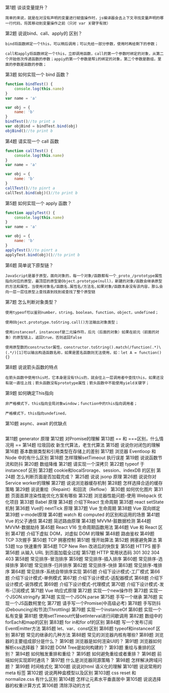 第1题 谈谈变量提升？

``````
简单的来说，就是在对没有声明的变量进行赋值操作时，js编译器会去上下文寻找变量声明的哪一行代码，将其移动到变量操作之前（只对 var 关键字有效）
``````

第2题 说说bind、call、apply的 区别？

```
bind将函数绑定一个this，可以稍后调用；可以先给一部分参数，使用时再给剩下的参数；

call和apply将函数绑定一个this，立即调用函数，call的第一个参数时绑定的对象，从第二个开始依次传递函数的参数；appiy的第一个参数是帮i的绑定的对象，第二个参数是数组，里面的参数是函数的参数；
```

第3题 如何实现一个 bind 函数？

```js
function bindTest() {
    console.log(this.name)
}
var name = 'a'

var obj = {
    name: 'b'
}
bindTest()//to print a
var objBind = bindTest.bind(obj)
objBind()//to print b
```

第4题 请实现一个 call 函数

```js
function callTest() {
    console.log(this.name)
}
var name = 'a'

var obj = {
    name: 'b'
}
callTest()//to pinrt a
callTest.bind(obj)()//to print b
```

第5题 如何实现一个 apply 函数？

```js
function applyTest() {
    console.log(this.name)
}
var name = 'a'

var obj = {
    name: 'b'
}
applyTest()//to pinrt a
applyTest.bind(obj)()//to print b
```

第6题 简单说下原型链？

```
JavaScript是基于原型，面向对象的，每一个对象/函数都有一个_proto_/prototype属性指向对应的原型，最顶层的原型是Object.prototype(null)，新建的对象/函数会继承原型的方法和属性，当使用对象名/函数名.属性名/方法名,如果对象/函数本身没有该内容，那么会向一层一层往原型上查找直到找到或查找了整个原型链
```

第7题 怎么判断对象类型？

```
使用typeof可以鉴别number，string，boolean，function，object，undefined；

使用Object.prototype.toString.call()方法输出对象类型；

使用instanceof，instanceof是二元操作符，后元（后面的对象）如果在前元（前面的对象）的原型链上，返回true，否则返回false

使用原型数的constructor属性，constructor.toString().match(/function(.*)\(.*/)[1]可以输出构造函数名称，如果是匿名函数则无法使用，如：let A = function(){}
```

第8题 说说箭头函数的特点

```
在箭头函数中使用this时，它本身是没有this的，就会往上一层调用者中查找this，如果还没有就一直往上找；箭头函数没有prototype属性；箭头函数中不能使用yield关键字；
```

第9题 如何确定This指向

```
非严格模式下，this指向全局对象window；function中的this指向调用者；

严格模式下，this指向undefined，
```

第10题 async、await 的优缺点

```

```

第11题 generator 原理
第12题 对Promise的理解
第13题 == 和 ===区别，什么情况用 ==
第14题 垃圾回收 新生代算法，老生代算法
第15题 说说你对闭包的理解
第16题 基本数据类型和引⽤类型在存储上的差别
第17题 浏览器 Eventloop 和 Node 中的有什么区别
第18题 怎样理解setTimeout 执行误差
第19题 说说函数节流和防抖
第20题 数组降维
第21题 请实现一个深拷贝
第22题 typeof 于 instanceof 区别
第23题 cookie和localSrorage、session、indexDB 的区别
第24题 怎么判断页面是否加载完成？
第25题 说说 jsonp 原理
第26题 说说你对Service worker的理解
第27题 说说浏览器缓存机制
第28题 怎样选择合适的缓存策略
第29题 说说重绘（Repaint）和回流（Reflow）
第30题 如何优化图片
第31题 页面首屏渲染性能优化方案有哪些
第32题 浏览器性能问题-使用 Webpack 优化项目
第33题 Babel 原理
第34题 介绍下React 生命周期
第35题 react setState 机制
第36题 Vue的 nextTick 原理
第37题 Vue 生命周期
第38题 Vue 双向绑定
第39题 v-model原理
第40题 watch 和 computed 的区别和运用的场景
第41题 Vue 的父子通信
第42题 简述路由原理
第43题 MVVM-脏数据检测
第44题 MVVM-数据劫持
第45题 React V16 生命周期函数用法
第46题 Vue 和 React 区别
第47题 介绍下虚拟 DOM，对虚拟 DOM 的理解
第48题 路由鉴权
第49题 TCP 3次握手
第50题 TCP 拥塞控制
第51题 慢开始算法
第52题 拥塞避免算法
第53题 tcp 快速重传
第54题 TCP New Ren 改进后的快恢复
第55题 HTTPS 握手
第56题 从输入 URL 到页面加载全过程
第57题 HTTP 常用状态码 301 302 304 403
第58题 常见排序-冒泡排序
第59题 常见排序-插入排序
第60题 常见排序-选择排序
第61题 常见排序-归并排序
第62题 常见排序-快排
第63题 常见排序-堆排序
第64题 常见排序-系统自带排序实现
第65题 介绍下设计模式-工厂模式
第66题 介绍下设计模式-单例模式
第67题 介绍下设计模式-适配器模式
第68题 介绍下设计模式-装饰模式
第69题 介绍下设计模式-代理模式
第70题 介绍下设计模式-发布-订阅模式
第71题 Vue 响应式原理
第72题 实现一个new操作符
第73题 实现一个JSON.stringify
第74题 实现一个JSON.parse
第75题 手写一个继承
第76题 实现一个JS函数柯里化
第77题 请手写一个Promise(中高级必考)
第78题 手写防抖(Debouncing)和节流(Throttling)
第79题 实现一个instanceOf
第80题 实现一个私有变量
第81题 使用setTimeout代替setInterval进行间歇调用
第82题 数组中的forEach和map的区别
第83题 for in和for of的区别
第84题 写一个发布订阅 EventEmitter方法
第85题 let、var、const区别
第86题 typeof和instanceof 区别
第87题 常见的继承的几种方法
第88题 常见的浏览器内核有哪些?
第89题 浏览器的主要组成部分是什么？
第90题 浏览器是如何渲染UI的？
第91题 浏览器如何解析css选择器？
第92题 DOM Tree是如何构建的？
第93题 重绘与重排的区别？
第94题 如何触发重排和重绘？
第95题 如何避免重绘或者重排？
第96题 前端如何实现即时通讯？
第97题 什么是浏览器同源策略？
第98题 怎样解决跨域问题？
第99题 时间格式化
第100题 说说对html 语义化的理解
第101题 说说常用的 meta 标签
第102题 说说两种盒模型以及区别
第103题 css reset 和 normalize.css 有什么区别
第104题 怎样让元素水平垂直居中
第105题 说说选择器的权重计算方式
第106题 清除浮动的方式